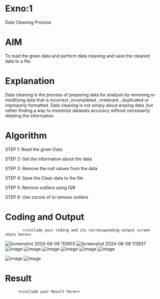 # Exno:1
Data Cleaning Process

# AIM
To read the given data and perform data cleaning and save the cleaned data to a file.

# Explanation
Data cleaning is the process of preparing data for analysis by removing or modifying data that is incorrect ,incompleted , irrelevant , duplicated or improperly formatted. Data cleaning is not simply about erasing data ,but rather finding a way to maximize datasets accuracy without necessarily deleting the information.

# Algorithm
STEP 1: Read the given Data

STEP 2: Get the information about the data

STEP 3: Remove the null values from the data

STEP 4: Save the Clean data to the file

STEP 5: Remove outliers using IQR

STEP 6: Use zscore of to remove outliers

# Coding and Output
            <<include your coding and its corressponding output screen shots here>>

![Screenshot 2024-08-08 113903](https://github.com/user-attachments/assets/242caf21-14c9-4651-b7a8-243fa3de98d6)
![Screenshot 2024-08-08 113937](https://github.com/user-attachments/assets/d776e336-9b2d-4954-a2b8-c6a6b2322be0)
![image](https://github.com/user-attachments/assets/75c89823-8c49-42eb-836a-facc8366bc62)
![image](https://github.com/user-attachments/assets/2d116a58-8ca7-41d2-9cab-a67c88e45591)
![image](https://github.com/user-attachments/assets/f967d84f-da89-404a-89b5-48ecd29de9c1)
![image](https://github.com/user-attachments/assets/11474e5d-374e-4618-9927-2b805187bad1)
![image](https://github.com/user-attachments/assets/979e461d-c341-4909-9036-bf2353c5b655)
![image](https://github.com/user-attachments/assets/0e5f40bc-25ff-4c85-9d7d-e7a6bfb7beee)

![image](https://github.com/user-attachments/assets/3662fa73-60b2-4077-866c-536a79dd6027)
![image](https://github.com/user-attachments/assets/726a6272-0244-4cdb-b55d-ac90e8969c94)








# Result
          <<include your Result here>>
